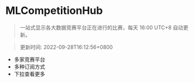 # MLCompetitionHub

> 一站式显示各大数据竞赛平台正在进行的比赛，每天 16:00 UTC+8 自动更新。
  
> 更新时间: 2022-09-28T16:12:56+0800 

* 多家竞赛平台
* 多种订阅方式
* 下拉查看更多